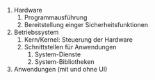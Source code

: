 1. Hardware
	1. Programmausführung
	2. Bereitstellung einger Sicherheitsfunktionen
2. Betriebssystem
	1. Kern/Kernel: Steuerung der Hardware
	2. Schnittstellen für Anwendungen
		1. System-Dienste
		2. System-Bibliotheken
3. Anwendungen (mit und ohne UI)